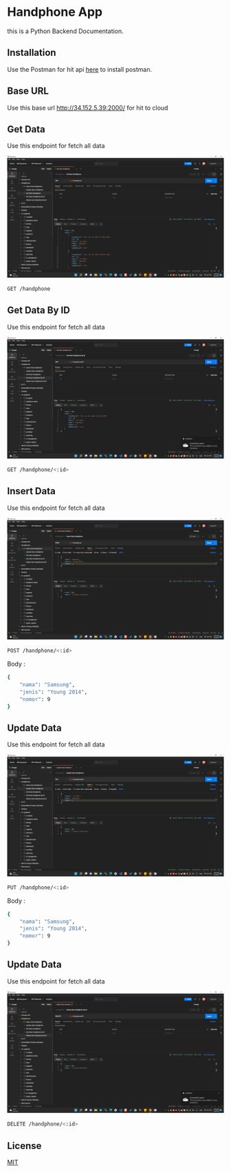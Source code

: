 # Handphone App

this is a Python Backend Documentation.

## Installation

Use the Postman for hit api [here](https://www.postman.com/downloads/) to install postman.

## Base URL

Use this base url http://34.152.5.39:2000/ for hit to cloud

## Get Data

Use this endpoint for fetch all data

<img src="img/1.png">


```bash
GET /handphone
```

## Get Data By ID

Use this endpoint for fetch all data

<img src="img/2.png">

```bash
GET /handphone/<:id>
```

## Insert Data

Use this endpoint for fetch all data

<img src="img/3.png">

```bash
POST /handphone/<:id>
```

Body :

```bash
{
    "nama": "Samsung",
    "jenis": "Young 2014",
    "nomor": 9
}
```

## Update Data

Use this endpoint for fetch all data

<img src="img/4.png">

```bash
PUT /handphone/<:id>
```

Body :

```bash
{
    "nama": "Samsung",
    "jenis": "Young 2014",
    "nomor": 9
}
```

## Update Data

Use this endpoint for fetch all data

<img src="img/5.png">

```bash
DELETE /handphone/<:id>
```

## License
[MIT](https://choosealicense.com/licenses/mit/)